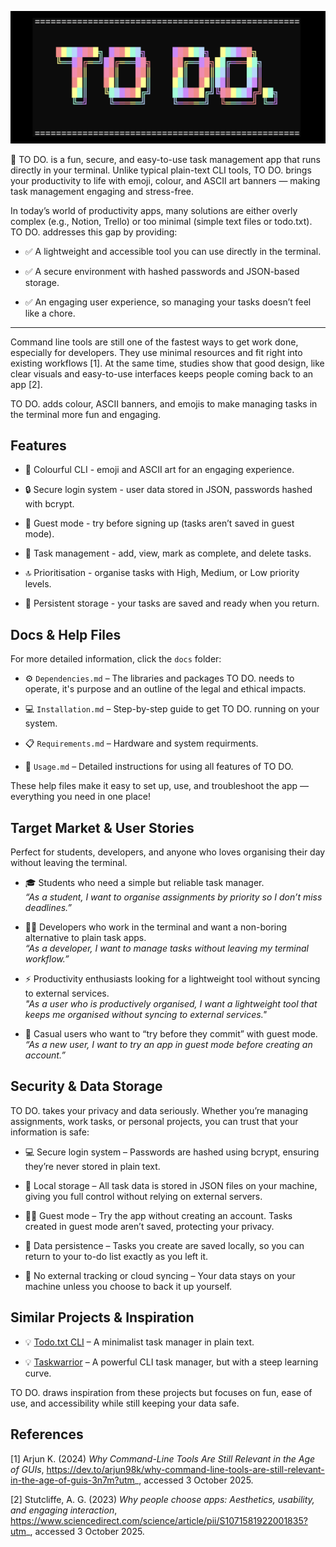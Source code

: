 ![TO-DO. art banner](docs/img/art_banner.png)

👋 TO DO. is a fun, secure, and easy-to-use task management app that runs directly in your terminal.
Unlike typical plain-text CLI tools, TO DO. brings your productivity to life with emoji, colour, and ASCII art banners — making task management engaging and stress-free.

In today’s world of productivity apps, many solutions are either overly complex (e.g., Notion, Trello) or too minimal (simple text files or todo.txt). TO DO. addresses this gap by providing:

- ✅ A lightweight and accessible tool you can use directly in the terminal.

- ✅ A secure environment with hashed passwords and JSON-based storage.

- ✅ An engaging user experience, so managing your tasks doesn’t feel like a chore.
<hr>

Command line tools are still one of the fastest ways to get work done, especially for developers. They use minimal resources and fit right into existing workflows [1]. At the same time, studies show that good design, like clear visuals and easy-to-use interfaces  keeps people coming back to an app [2].

TO DO. adds colour, ASCII banners, and emojis to make managing tasks in the terminal more fun and engaging.

## Features

- 🌈 Colourful CLI - emoji and ASCII art for an engaging experience.

- 🔒 Secure login system - user data stored in JSON, passwords hashed with bcrypt.

- 👤 Guest mode - try before signing up (tasks aren’t saved in guest mode).

- 📝 Task management - add, view, mark as complete, and delete tasks.

- 🔝 Prioritisation - organise tasks with High, Medium, or Low priority levels.

- 💾 Persistent storage - your tasks are saved and ready when you return.

## Docs & Help Files

For more detailed information, click the ```docs``` folder:

- ⚙️ ```Dependencies.md``` – The libraries and packages TO DO. needs to operate, it's purpose and an outline of the legal and ethical impacts.

- 💻 ```Installation.md``` – Step-by-step guide to get TO DO. running on your system.

- 📋 ```Requirements.md``` – Hardware and system requirments.

- 📝 ```Usage.md``` – Detailed instructions for using all features of TO DO.

These help files make it easy to set up, use, and troubleshoot the app — everything you need in one place!

## Target Market & User Stories
Perfect for students, developers, and anyone who loves organising their day without leaving the terminal.

- 🎓 Students who need a simple but reliable task manager.<br>
*“As a student, I want to organise assignments by priority so I don’t miss deadlines.”*

- 👨‍💻 Developers who work in the terminal and want a non-boring alternative to plain task apps.<br>
*“As a developer, I want to manage tasks without leaving my terminal workflow.”*

- ⚡ Productivity enthusiasts looking for a lightweight tool without syncing to external services.<br>
*"As a user who is productively organised, I want a lightweight tool that keeps me organised without syncing to external services."*

- 👀 Casual users who want to “try before they commit” with guest mode. <br>
*“As a new user, I want to try an app in guest mode before creating an account.”*

## Security & Data Storage

TO DO. takes your privacy and data seriously. Whether you’re managing assignments, work tasks, or personal projects, you can trust that your information is safe:

- 💻 Secure login system – Passwords are hashed using bcrypt, ensuring they’re never stored in plain text.

- 💾 Local storage – All task data is stored in JSON files on your machine, giving you full control without relying on external servers.

- 🕵️‍♂️ Guest mode – Try the app without creating an account. Tasks created in guest mode aren’t saved, protecting your privacy.

- 💾 Data persistence – Tasks you create are saved locally, so you can return to your to-do list exactly as you left it.

- 🚫 No external tracking or cloud syncing – Your data stays on your machine unless you choose to back it up yourself.

## Similar Projects & Inspiration

- 💡 [Todo.txt CLI](http://todotxt.org/) – A minimalist task manager in plain text.

- 💡 [Taskwarrior](https://taskwarrior.org/) – A powerful CLI task manager, but with a steep learning curve.

TO DO. draws inspiration from these projects but focuses on fun, ease of use, and accessibility while still keeping your data safe.

## References
[1] Arjun K. (2024) *Why Command-Line Tools Are Still Relevant in the Age of GUIs*, https://dev.to/arjun98k/why-command-line-tools-are-still-relevant-in-the-age-of-guis-3n7m?utm_, accessed 3 October 2025.

[2] Stutcliffe, A. G. (2023) *Why people choose apps: Aesthetics, usability, and engaging interaction*, https://www.sciencedirect.com/science/article/pii/S1071581922001835?utm_, accessed 3 October 2025.